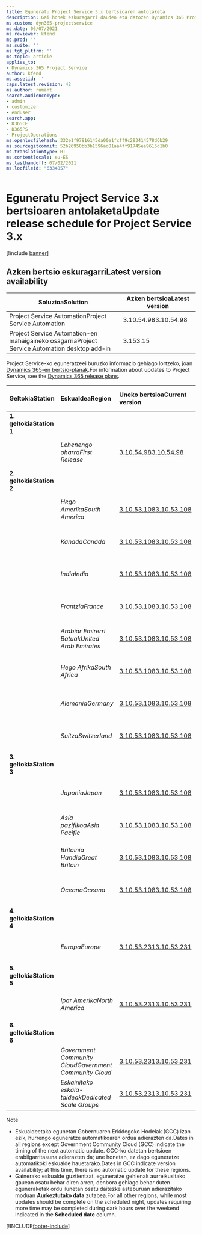 ```yaml
---
title: Eguneratu Project Service 3.x bertsioaren antolaketa
description: Gai honek eskuragarri dauden eta datozen Dynamics 365 Project Service Automation-en bertsioei buruzko informazioa eskaintzen du.
ms.custom: dyn365-projectservice
ms.date: 06/07/2021
ms.reviewer: kfend
ms.prod: ''
ms.suite: ''
ms.tgt_pltfrm: ''
ms.topic: article
applies_to:
- Dynamics 365 Project Service
author: kfend
ms.assetid: ''
caps.latest.revision: 42
ms.author: rumant
search.audienceType:
- admin
- customizer
- enduser
search.app:
- D365CE
- D365PS
- ProjectOperations
ms.openlocfilehash: 332e1f97816145da00e1fcff9c293414578d6b29
ms.sourcegitcommit: 52b26950bb3b1596ad81aa4ff91745ee9615d1b0
ms.translationtype: HT
ms.contentlocale: eu-ES
ms.lasthandoff: 07/02/2021
ms.locfileid: "6334857"
---
```

# <a name="update-release-schedule-for-project-service-3x"></a><span data-ttu-id="28aa5-103">Eguneratu Project Service 3.x bertsioaren antolaketa</span><span class="sxs-lookup"><span data-stu-id="28aa5-103">Update release schedule for Project Service 3.x</span></span>

[!include [banner](../includes/psa-now-project-operations.md)]

## <a name="latest-version-availability"></a><span data-ttu-id="28aa5-104">Azken bertsio eskuragarri</span><span class="sxs-lookup"><span data-stu-id="28aa5-104">Latest version availability</span></span>

| <span data-ttu-id="28aa5-105">Soluzioa</span><span class="sxs-lookup"><span data-stu-id="28aa5-105">Solution</span></span>  | <span data-ttu-id="28aa5-106">Azken bertsioa</span><span class="sxs-lookup"><span data-stu-id="28aa5-106">Latest version</span></span> |
|-------|----|
| <span data-ttu-id="28aa5-107">Project Service Automation</span><span class="sxs-lookup"><span data-stu-id="28aa5-107">Project Service Automation</span></span>    | <span data-ttu-id="28aa5-108">3.10.54.98</span><span class="sxs-lookup"><span data-stu-id="28aa5-108">3.10.54.98</span></span> |
| <span data-ttu-id="28aa5-109">Project Service Automation-en mahaigaineko osagarria</span><span class="sxs-lookup"><span data-stu-id="28aa5-109">Project Service Automation desktop add-in</span></span>                | <span data-ttu-id="28aa5-110">3.15</span><span class="sxs-lookup"><span data-stu-id="28aa5-110">3.15</span></span>          |

<span data-ttu-id="28aa5-111">Project Service-ko eguneratzeei buruzko informazio gehiago lortzeko, joan [Dynamics 365-en bertsio-planak](/dynamics365/release-plans/).</span><span class="sxs-lookup"><span data-stu-id="28aa5-111">For information about updates to Project Service, see the [Dynamics 365 release plans](/dynamics365/release-plans/).</span></span> 

| <span data-ttu-id="28aa5-112">Geltokia</span><span class="sxs-lookup"><span data-stu-id="28aa5-112">Station</span></span>  | <span data-ttu-id="28aa5-113">Eskualdea</span><span class="sxs-lookup"><span data-stu-id="28aa5-113">Region</span></span> | <span data-ttu-id="28aa5-114">Uneko bertsioa</span><span class="sxs-lookup"><span data-stu-id="28aa5-114">Current version</span></span> | <span data-ttu-id="28aa5-115">Hurrengo bertsioa</span><span class="sxs-lookup"><span data-stu-id="28aa5-115">Next version</span></span> |  <span data-ttu-id="28aa5-116">Antolatutako data</span><span class="sxs-lookup"><span data-stu-id="28aa5-116">Scheduled date</span></span>
| :---   | :---   | :---   | :---   |:---   |         
|<span data-ttu-id="28aa5-117"><strong>1. geltokia</strong></span><span class="sxs-lookup"><span data-stu-id="28aa5-117"><strong>Station 1</strong></span></span> | |  |  | |
| | <span data-ttu-id="28aa5-118"><i>Lehenengo oharra</i></span><span class="sxs-lookup"><span data-stu-id="28aa5-118"><i>First Release</i></span></span> | [<span data-ttu-id="28aa5-119">3.10.54.98</span><span class="sxs-lookup"><span data-stu-id="28aa5-119">3.10.54.98</span></span>](whats-new-ur-33.md) | <span data-ttu-id="28aa5-120">TBD</span><span class="sxs-lookup"><span data-stu-id="28aa5-120">TBD</span></span> | <span data-ttu-id="28aa5-121">2021ko uztailaren 28</span><span class="sxs-lookup"><span data-stu-id="28aa5-121">July 28, 2021</span></span>
|<span data-ttu-id="28aa5-122"><strong>2. geltokia</strong></span><span class="sxs-lookup"><span data-stu-id="28aa5-122"><strong>Station 2</strong></span></span> | |  |  | |
| | <span data-ttu-id="28aa5-123"><i>Hego Amerika</i></span><span class="sxs-lookup"><span data-stu-id="28aa5-123"><i>South America</i></span></span> | [<span data-ttu-id="28aa5-124">3.10.53.108</span><span class="sxs-lookup"><span data-stu-id="28aa5-124">3.10.53.108</span></span>](whats-new-ur-32.md) | [<span data-ttu-id="28aa5-125">3.10.54.98</span><span class="sxs-lookup"><span data-stu-id="28aa5-125">3.10.54.98</span></span>](whats-new-ur-33.md) | <span data-ttu-id="28aa5-126">2021eko uztailaren 9a</span><span class="sxs-lookup"><span data-stu-id="28aa5-126">July 09, 2021</span></span>
| | <span data-ttu-id="28aa5-127"><i>Kanada</i></span><span class="sxs-lookup"><span data-stu-id="28aa5-127"><i>Canada</i></span></span> | [<span data-ttu-id="28aa5-128">3.10.53.108</span><span class="sxs-lookup"><span data-stu-id="28aa5-128">3.10.53.108</span></span>](whats-new-ur-32.md) | [<span data-ttu-id="28aa5-129">3.10.54.98</span><span class="sxs-lookup"><span data-stu-id="28aa5-129">3.10.54.98</span></span>](whats-new-ur-33.md) | <span data-ttu-id="28aa5-130">2021eko uztailaren 9a</span><span class="sxs-lookup"><span data-stu-id="28aa5-130">July 09, 2021</span></span>
| | <span data-ttu-id="28aa5-131"><i>India</i></span><span class="sxs-lookup"><span data-stu-id="28aa5-131"><i>India</i></span></span> | [<span data-ttu-id="28aa5-132">3.10.53.108</span><span class="sxs-lookup"><span data-stu-id="28aa5-132">3.10.53.108</span></span>](whats-new-ur-32.md) | [<span data-ttu-id="28aa5-133">3.10.54.98</span><span class="sxs-lookup"><span data-stu-id="28aa5-133">3.10.54.98</span></span>](whats-new-ur-33.md) | <span data-ttu-id="28aa5-134">2021eko uztailaren 9a</span><span class="sxs-lookup"><span data-stu-id="28aa5-134">July 09, 2021</span></span>
| | <span data-ttu-id="28aa5-135"><i>Frantzia</i></span><span class="sxs-lookup"><span data-stu-id="28aa5-135"><i>France</i></span></span> | [<span data-ttu-id="28aa5-136">3.10.53.108</span><span class="sxs-lookup"><span data-stu-id="28aa5-136">3.10.53.108</span></span>](whats-new-ur-32.md) | [<span data-ttu-id="28aa5-137">3.10.54.98</span><span class="sxs-lookup"><span data-stu-id="28aa5-137">3.10.54.98</span></span>](whats-new-ur-33.md) | <span data-ttu-id="28aa5-138">2021eko uztailaren 9a</span><span class="sxs-lookup"><span data-stu-id="28aa5-138">July 09, 2021</span></span>
| | <span data-ttu-id="28aa5-139"><i>Arabiar Emirerri Batuak</i></span><span class="sxs-lookup"><span data-stu-id="28aa5-139"><i>United Arab Emirates</i></span></span> | [<span data-ttu-id="28aa5-140">3.10.53.108</span><span class="sxs-lookup"><span data-stu-id="28aa5-140">3.10.53.108</span></span>](whats-new-ur-32.md) | [<span data-ttu-id="28aa5-141">3.10.54.98</span><span class="sxs-lookup"><span data-stu-id="28aa5-141">3.10.54.98</span></span>](whats-new-ur-33.md) | <span data-ttu-id="28aa5-142">2021eko uztailaren 9a</span><span class="sxs-lookup"><span data-stu-id="28aa5-142">July 09, 2021</span></span>
| | <span data-ttu-id="28aa5-143"><i>Hego Afrika</i></span><span class="sxs-lookup"><span data-stu-id="28aa5-143"><i>South Africa</i></span></span> | [<span data-ttu-id="28aa5-144">3.10.53.108</span><span class="sxs-lookup"><span data-stu-id="28aa5-144">3.10.53.108</span></span>](whats-new-ur-32.md) | [<span data-ttu-id="28aa5-145">3.10.54.98</span><span class="sxs-lookup"><span data-stu-id="28aa5-145">3.10.54.98</span></span>](whats-new-ur-33.md) | <span data-ttu-id="28aa5-146">2021eko uztailaren 9a</span><span class="sxs-lookup"><span data-stu-id="28aa5-146">July 09, 2021</span></span>
| | <span data-ttu-id="28aa5-147"><i>Alemania</i></span><span class="sxs-lookup"><span data-stu-id="28aa5-147"><i>Germany</i></span></span> | [<span data-ttu-id="28aa5-148">3.10.53.108</span><span class="sxs-lookup"><span data-stu-id="28aa5-148">3.10.53.108</span></span>](whats-new-ur-32.md) | [<span data-ttu-id="28aa5-149">3.10.54.98</span><span class="sxs-lookup"><span data-stu-id="28aa5-149">3.10.54.98</span></span>](whats-new-ur-33.md) | <span data-ttu-id="28aa5-150">2021eko uztailaren 9a</span><span class="sxs-lookup"><span data-stu-id="28aa5-150">July 09, 2021</span></span>
| | <span data-ttu-id="28aa5-151"><i>Suitza</i></span><span class="sxs-lookup"><span data-stu-id="28aa5-151"><i>Switzerland</i></span></span> | [<span data-ttu-id="28aa5-152">3.10.53.108</span><span class="sxs-lookup"><span data-stu-id="28aa5-152">3.10.53.108</span></span>](whats-new-ur-32.md) | [<span data-ttu-id="28aa5-153">3.10.54.98</span><span class="sxs-lookup"><span data-stu-id="28aa5-153">3.10.54.98</span></span>](whats-new-ur-33.md) | <span data-ttu-id="28aa5-154">2021eko uztailaren 9a</span><span class="sxs-lookup"><span data-stu-id="28aa5-154">July 09, 2021</span></span>
|<span data-ttu-id="28aa5-155"><strong>3. geltokia</strong></span><span class="sxs-lookup"><span data-stu-id="28aa5-155"><strong>Station 3</strong></span></span> | |  |  | |
| | <span data-ttu-id="28aa5-156"><i>Japonia</i></span><span class="sxs-lookup"><span data-stu-id="28aa5-156"><i>Japan</i></span></span> | [<span data-ttu-id="28aa5-157">3.10.53.108</span><span class="sxs-lookup"><span data-stu-id="28aa5-157">3.10.53.108</span></span>](whats-new-ur-32.md) | [<span data-ttu-id="28aa5-158">3.10.54.98</span><span class="sxs-lookup"><span data-stu-id="28aa5-158">3.10.54.98</span></span>](whats-new-ur-33.md) | <span data-ttu-id="28aa5-159">2021eko uztailaren 16a</span><span class="sxs-lookup"><span data-stu-id="28aa5-159">July 16, 2021</span></span>
| | <span data-ttu-id="28aa5-160"><i>Asia pazifikoa</i></span><span class="sxs-lookup"><span data-stu-id="28aa5-160"><i>Asia Pacific</i></span></span> | [<span data-ttu-id="28aa5-161">3.10.53.108</span><span class="sxs-lookup"><span data-stu-id="28aa5-161">3.10.53.108</span></span>](whats-new-ur-32.md) | [<span data-ttu-id="28aa5-162">3.10.54.98</span><span class="sxs-lookup"><span data-stu-id="28aa5-162">3.10.54.98</span></span>](whats-new-ur-33.md) | <span data-ttu-id="28aa5-163">2021eko uztailaren 16a</span><span class="sxs-lookup"><span data-stu-id="28aa5-163">July 16, 2021</span></span>
| | <span data-ttu-id="28aa5-164"><i>Britainia Handia</i></span><span class="sxs-lookup"><span data-stu-id="28aa5-164"><i>Great Britain</i></span></span> | [<span data-ttu-id="28aa5-165">3.10.53.108</span><span class="sxs-lookup"><span data-stu-id="28aa5-165">3.10.53.108</span></span>](whats-new-ur-32.md) | [<span data-ttu-id="28aa5-166">3.10.54.98</span><span class="sxs-lookup"><span data-stu-id="28aa5-166">3.10.54.98</span></span>](whats-new-ur-33.md) | <span data-ttu-id="28aa5-167">2021eko uztailaren 16a</span><span class="sxs-lookup"><span data-stu-id="28aa5-167">July 16, 2021</span></span>
| | <span data-ttu-id="28aa5-168"><i>Oceana</i></span><span class="sxs-lookup"><span data-stu-id="28aa5-168"><i>Oceana</i></span></span> | [<span data-ttu-id="28aa5-169">3.10.53.108</span><span class="sxs-lookup"><span data-stu-id="28aa5-169">3.10.53.108</span></span>](whats-new-ur-32.md) | [<span data-ttu-id="28aa5-170">3.10.54.98</span><span class="sxs-lookup"><span data-stu-id="28aa5-170">3.10.54.98</span></span>](whats-new-ur-33.md) | <span data-ttu-id="28aa5-171">2021eko uztailaren 16a</span><span class="sxs-lookup"><span data-stu-id="28aa5-171">July 16, 2021</span></span>
|<span data-ttu-id="28aa5-172"><strong>4. geltokia</strong></span><span class="sxs-lookup"><span data-stu-id="28aa5-172"><strong>Station 4</strong></span></span> | |  |  | |
| | <span data-ttu-id="28aa5-173"><i>Europa</i></span><span class="sxs-lookup"><span data-stu-id="28aa5-173"><i>Europe</i></span></span> | [<span data-ttu-id="28aa5-174">3.10.53.231</span><span class="sxs-lookup"><span data-stu-id="28aa5-174">3.10.53.231</span></span>](whats-new-ur-32-5.md) | [<span data-ttu-id="28aa5-175">3.10.54.98</span><span class="sxs-lookup"><span data-stu-id="28aa5-175">3.10.54.98</span></span>](whats-new-ur-33.md) | <span data-ttu-id="28aa5-176">2021ko uztailaren 23</span><span class="sxs-lookup"><span data-stu-id="28aa5-176">July 23, 2021</span></span>
|<span data-ttu-id="28aa5-177"><strong>5. geltokia</strong></span><span class="sxs-lookup"><span data-stu-id="28aa5-177"><strong>Station 5</strong></span></span> | |  |  | |
| | <span data-ttu-id="28aa5-178"><i>Ipar Amerika</i></span><span class="sxs-lookup"><span data-stu-id="28aa5-178"><i>North America</i></span></span> | [<span data-ttu-id="28aa5-179">3.10.53.231</span><span class="sxs-lookup"><span data-stu-id="28aa5-179">3.10.53.231</span></span>](whats-new-ur-32-5.md) | [<span data-ttu-id="28aa5-180">3.10.54.98</span><span class="sxs-lookup"><span data-stu-id="28aa5-180">3.10.54.98</span></span>](whats-new-ur-33.md) | <span data-ttu-id="28aa5-181">2021eko uztailaren 30a</span><span class="sxs-lookup"><span data-stu-id="28aa5-181">July 30, 2021</span></span>
|<span data-ttu-id="28aa5-182"><strong>6. geltokia</strong></span><span class="sxs-lookup"><span data-stu-id="28aa5-182"><strong>Station 6</strong></span></span> | |  |  | |
| | <span data-ttu-id="28aa5-183"><i>Government Community Cloud</i></span><span class="sxs-lookup"><span data-stu-id="28aa5-183"><i>Government Community Cloud</i></span></span> | [<span data-ttu-id="28aa5-184">3.10.53.231</span><span class="sxs-lookup"><span data-stu-id="28aa5-184">3.10.53.231</span></span>](whats-new-ur-32-5.md) | [<span data-ttu-id="28aa5-185">3.10.54.98</span><span class="sxs-lookup"><span data-stu-id="28aa5-185">3.10.54.98</span></span>](whats-new-ur-33.md) | <span data-ttu-id="28aa5-186">2021eko uztailaren 30a</span><span class="sxs-lookup"><span data-stu-id="28aa5-186">July 30, 2021</span></span>
| | <span data-ttu-id="28aa5-187"><i>Eskainitako eskala-taldeak</i></span><span class="sxs-lookup"><span data-stu-id="28aa5-187"><i>Dedicated Scale Groups</i></span></span> | [<span data-ttu-id="28aa5-188">3.10.53.231</span><span class="sxs-lookup"><span data-stu-id="28aa5-188">3.10.53.231</span></span>](whats-new-ur-32-5.md) | [<span data-ttu-id="28aa5-189">3.10.54.98</span><span class="sxs-lookup"><span data-stu-id="28aa5-189">3.10.54.98</span></span>](whats-new-ur-33.md) | <span data-ttu-id="28aa5-190">2021eko abuztuak 06</span><span class="sxs-lookup"><span data-stu-id="28aa5-190">August 06, 2021</span></span>

>[!Note]
> - <span data-ttu-id="28aa5-191">Eskualdeetako egunetan Gobernuaren Erkidegoko Hodeiak (GCC) izan ezik, hurrengo eguneratze automatikoaren ordua adierazten da.</span><span class="sxs-lookup"><span data-stu-id="28aa5-191">Dates in all regions except Government Community Cloud (GCC) indicate the timing of the next automatic update.</span></span> <span data-ttu-id="28aa5-192">GCC-ko datetan bertsioen erabilgarritasuna adierazten da; une honetan, ez dago eguneratze automatikoki eskualde hauetarako.</span><span class="sxs-lookup"><span data-stu-id="28aa5-192">Dates in GCC indicate version availability; at this time, there is no automatic update for these regions.</span></span>
> - <span data-ttu-id="28aa5-193">Gainerako eskualde guztientzat, eguneratze gehienak aurreikusitako gauean osatu behar diren arren, denbora gehiago behar duten eguneraketak ordu ilunetan osatu daitezke asteburuan adierazitako moduan **Aurkeztutako data** zutabea.</span><span class="sxs-lookup"><span data-stu-id="28aa5-193">For all other regions, while most updates should be complete on the scheduled night, updates requiring more time may be completed during dark hours over the weekend indicated in the **Scheduled date** column.</span></span>


[!INCLUDE[footer-include](../includes/footer-banner.md)]
